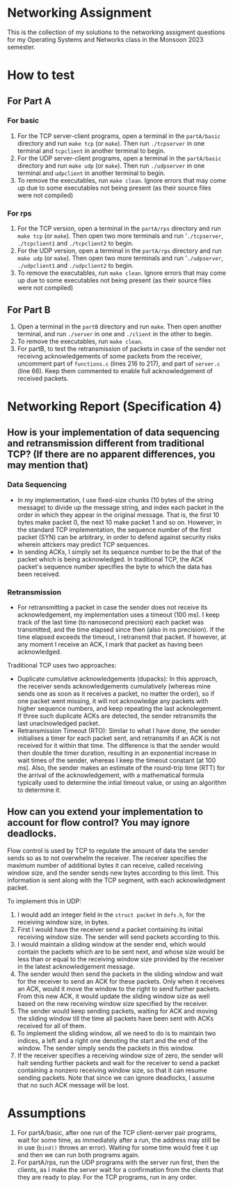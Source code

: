 # Networking Assignment

This is the collection of my solutions to the networking assigment questions for my Operating Systems and Networks class in the Monsoon 2023 semester.


# How to test

## For Part A
### For basic
1. For the TCP server-client programs, open a terminal in the `partA/basic` directory and run `make tcp` (or `make`). Then run `./tcpserver` in one terminal and `tcpclient` in another terminal to begin.
2. For the UDP server-client programs, open a terminal in the `partA/basic` directory and run `make udp` (or `make`). Then run `./udpserver` in one terminal and `udpclient` in another terminal to begin.
3. To remove the executables, run `make clean`. Ignore errors that may come up due to some executables not being present (as their source files were not compiled)

### For rps 
1. For the TCP version, open a terminal in the `partA/rps` directory and run `make tcp` (or `make`). Then open two more terminals and run '`./tcpserver`, `./tcpclient1` and `./tcpclient2` to begin.
2. For the UDP version, open a terminal in the `partA/rps` directory and run `make udp` (or `make`). Then open two more terminals and run '`./udpserver`, `./udpclient1` and `./udpclient2` to begin.
3. To remove the executables, run `make clean`. Ignore errors that may come up due to some executables not being present (as their source files were not compiled)

## For Part B
1. Open a terminal in the `partB` directory and run `make`. Then open another terminal, and run `./server` in one and `./client` in the other to begin.
2. To remove the executables, run `make clean`.
3. For partB, to test the retransmission of packets in case of the sender not receivng acknowledgements of some packets from the receiver, uncomment part of `functions.c` (lines 216 to 217), and part of `server.c` (line 66). Keep them commented to enable full acknowledgement of received packets.

# Networking Report (Specification 4)

## How is your implementation of data sequencing and retransmission different from traditional TCP? (If there are no apparent differences, you may mention that)

### Data Sequencing
- In my implementation, I use fixed-size chunks (10 bytes of the string message) to divide up the message string, and index each packet in the order in which they appear in the original message. That is, the first 10 bytes make packet 0, the next 10 make packet 1 and so on. However, in the standard TCP implementation, the sequence number of the first packet (SYN) can be arbitrary, in order to defend against security risks wherein attckers may predict TCP sequences.
- In sending ACKs, I simply set its sequence number to be the that of the packet which is being acknowledged. In traditional TCP, the ACK packet's sequence number specifies the byte to which the data has been received.

### Retransmission
- For retransmitting a packet in case the sender does not receive its acknowledgement, my implementation uses a timeout (100 ms). I keep track of the last time (to nanosecond precision) each packet was transmitted, and the time elapsed since then (also in ns precision). If the time elapsed exceeds the timeout, I retransmit that packet. If however, at any moment I receive an ACK, I mark that packet as having been acknowledged.

Traditional TCP uses two approaches:
- Duplicate cumulative acknowledgements (dupacks): In this approach, the receiver sends acknowledgements cumulatively (whereas mine sends one as soon as it receives a packet, no matter the order), so if one packet went missing, it will not acknowledge any packets with higher sequence numbers, and keep repeating the last acknolegement. If three such duplicate ACKs are detected, the sender retransmits the last unaclnowledged packet.
- Retransmission Timeout (RTO): Similar to what I have done, the sender initialises a timer for each packet sent, and retransmits if an ACK is not received for it within that time. The difference is that the sender would then double the timer duration, resulting in an exponential increase in wait times of the sender, whereas I keep the timeout constant (at 100 ms). Also, the sender makes an estimate of the round-trip time (RTT) for the arrival of the acknowledgement, with a mathematical formula typically used to determine the intial timeout value, or using an algorithm to determine it.

## How can you extend your implementation to account for flow control? You may ignore deadlocks.

Flow control is used by TCP to regulate the amount of data the sender sends so as to not overwhelm the receiver. The receiver specifies the maximum number of additional bytes it can receive, called receiving window size, and the sender sends new bytes according to this limit. This information is sent along with the TCP segment, with each acknowledgment packet.

To implement this in UDP:

1. I would add an integer field in the `struct packet` in `defs.h`, for the receiving window size, in bytes.
2. First I would have the receiver send a packet containing its initial receiving window size. The sender will send packets according to this.
3. I would maintain a sliding window at the sender end, which would contain the packets which are to be sent next, and whose size would be less than or equal to the receiving window size provided by the receiver in the latest acknowledgement message.
4. The sender would then send the packets in the sliding window and wait for the receiver to send an ACK for these packets. Only when it receives an ACK, would it move the window to the right to send further packets. From this new ACK, it would update the sliding window size as well based on the new receiving window size specified by the receiver.
5. The sender would keep sending packets, waiting for ACK and moving the sliding window till the time all packets have been sent with ACKs received for all of them.
6. To implement the sliding window, all we need to do is to maintain two indices, a left and a right one denoting the start and the end of the window. The sender simply sends the packets in this window.
7. If the receiver specifies a receiving window size of zero, the sender will halt sending further packets and wait for the receiver to send a packet containing a nonzero receiving window size, so that it can resume sending packets. Note that since we can ignore deadlocks, I assume that no such ACK message will be lost.


# Assumptions
1. For partA/basic, after one run of the TCP client-server pair programs, wait for some time, as immediately after a run, the address may still be in use (`bind()` throws an error). Waiting for some time would free it up and then we can run both programs again.
2. For partA/rps, run the UDP programs with the server run first, then the clients, as I make the server wait for a confirmation from the clients that they are ready to play. For the TCP programs, run in any order.
